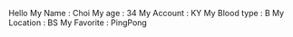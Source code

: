 Hello
My Name : Choi
My age : 34
My Account : KY
My Blood type : B
My Location : BS
My Favorite : PingPong